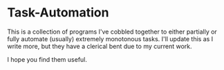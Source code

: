 # Task-Automation
This is a collection of programs I've cobbled together to either partially or fully automate (usually) extremely monotonous tasks. I'll update this as I write more, but they have a clerical bent due to my current work.

I hope you find them useful.